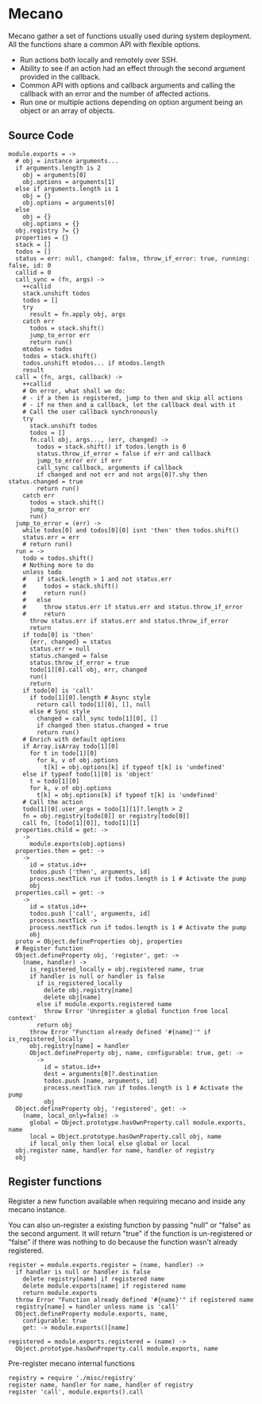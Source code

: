 # Mecano

Mecano gather a set of functions usually used during system deployment. All the
functions share a common API with flexible options.

*   Run actions both locally and remotely over SSH.
*   Ability to see if an action had an effect through the second argument
    provided in the callback.
*   Common API with options and callback arguments and calling the callback with
    an error and the number of affected actions.
*   Run one or multiple actions depending on option argument being an object or
    an array of objects.

## Source Code

    module.exports = ->
      # obj = instance arguments...
      if arguments.length is 2
        obj = arguments[0]
        obj.options = arguments[1]
      else if arguments.length is 1
        obj = {}
        obj.options = arguments[0]
      else
        obj = {}
        obj.options = {}
      obj.registry ?= {}
      properties = {}
      stack = []
      todos = []
      status = err: null, changed: false, throw_if_error: true, running: false, id: 0
      callid = 0
      call_sync = (fn, args) ->
        ++callid
        stack.unshift todos
        todos = []
        try
          result = fn.apply obj, args
        catch err
          todos = stack.shift()
          jump_to_error err
          return run()
        mtodos = todos
        todos = stack.shift()
        todos.unshift mtodos... if mtodos.length
        result
      call = (fn, args, callback) ->
        ++callid
        # On error, what shall we do:
        # - if a then is registered, jump to then and skip all actions
        # - if no then and a callback, let the callback deal with it
        # Call the user callback synchronously
        try
          stack.unshift todos
          todos = []
          fn.call obj, args..., (err, changed) ->
            todos = stack.shift() if todos.length is 0
            status.throw_if_error = false if err and callback
            jump_to_error err if err
            call_sync callback, arguments if callback
            if changed and not err and not args[0]?.shy then status.changed = true 
            return run()
        catch err
          todos = stack.shift()
          jump_to_error err
          run()
      jump_to_error = (err) ->
        while todos[0] and todos[0][0] isnt 'then' then todos.shift()
        status.err = err
        # return run()
      run = ->
        todo = todos.shift()
        # Nothing more to do
        unless todo
        #   if stack.length > 1 and not status.err
        #     todos = stack.shift()
        #     return run()
        #   else
        #     throw status.err if status.err and status.throw_if_error
        #     return
          throw status.err if status.err and status.throw_if_error
          return
        if todo[0] is 'then'
          {err, changed} = status
          status.err = null
          status.changed = false
          status.throw_if_error = true
          todo[1][0].call obj, err, changed
          run()
          return
        if todo[0] is 'call'
          if todo[1][0].length # Async style
            return call todo[1][0], [], null
          else # Sync style
            changed = call_sync todo[1][0], []
            if changed then status.changed = true
            return run()
        # Enrich with default options
        if Array.isArray todo[1][0]
          for t in todo[1][0]
            for k, v of obj.options
              t[k] = obj.options[k] if typeof t[k] is 'undefined'
        else if typeof todo[1][0] is 'object'
          t = todo[1][0]
          for k, v of obj.options
            t[k] = obj.options[k] if typeof t[k] is 'undefined'
        # Call the action
        todo[1][0].user_args = todo[1][1]?.length > 2
        fn = obj.registry[todo[0]] or registry[todo[0]]
        call fn, [todo[1][0]], todo[1][1]
      properties.child = get: ->
        ->
          module.exports(obj.options)
      properties.then = get: ->
        ->
          id = status.id++
          todos.push ['then', arguments, id]
          process.nextTick run if todos.length is 1 # Activate the pump
          obj
      properties.call = get: ->
        ->
          id = status.id++
          todos.push ['call', arguments, id]
          process.nextTick ->
          process.nextTick run if todos.length is 1 # Activate the pump
          obj
      proto = Object.defineProperties obj, properties
      # Register function
      Object.defineProperty obj, 'register', get: ->
        (name, handler) ->
          is_registered_locally = obj.registered name, true
          if handler is null or handler is false
            if is_registered_locally
              delete obj.registry[name]
              delete obj[name] 
            else if module.exports.registered name
              throw Error 'Unregister a global function from local context'
            return obj
          throw Error "Function already defined '#{name}'" if is_registered_locally
          obj.registry[name] = handler
          Object.defineProperty obj, name, configurable: true, get: ->
            ->
              id = status.id++
              dest = arguments[0]?.destination
              todos.push [name, arguments, id]
              process.nextTick run if todos.length is 1 # Activate the pump
              obj
      Object.defineProperty obj, 'registered', get: ->
        (name, local_only=false) ->
          global = Object.prototype.hasOwnProperty.call module.exports, name
          local = Object.prototype.hasOwnProperty.call obj, name
          if local_only then local else global or local
      obj.register name, handler for name, handler of registry
      obj

## Register functions

Register a new function available when requiring mecano and inside any mecano
instance. 

You can also un-register a existing function by passing "null" or "false" as
the second argument. It will return "true" if the function is un-registered or
"false" if there was nothing to do because the function wasn't already
registered.

    register = module.exports.register = (name, handler) ->
      if handler is null or handler is false
        delete registry[name] if registered name
        delete module.exports[name] if registered name
        return module.exports
      throw Error "Function already defined '#{name}'" if registered name
      registry[name] = handler unless name is 'call'
      Object.defineProperty module.exports, name, 
        configurable: true
        get: -> module.exports()[name]

    registered = module.exports.registered = (name) ->
      Object.prototype.hasOwnProperty.call module.exports, name

Pre-register mecano internal functions

    registry = require './misc/registry'
    register name, handler for name, handler of registry
    register 'call', module.exports().call
    

